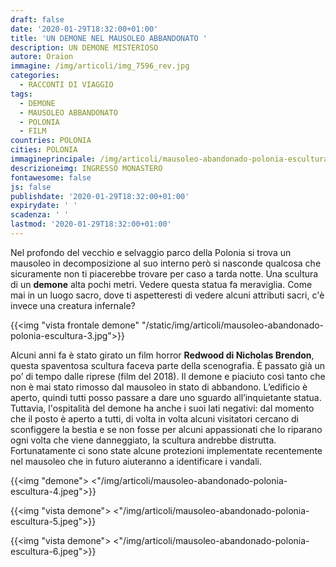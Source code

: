 ```yaml
---
draft: false
date: '2020-01-29T18:32:00+01:00'
title: 'UN DEMONE NEL MAUSOLEO ABBANDONATO '
description: UN DEMONE MISTERIOSO
autore: Oraion
immagine: /img/articoli/img_7596_rev.jpg
categories:
  - RACCONTI DI VIAGGIO
tags:
  - DEMONE
  - MAUSOLEO ABBANDONATO
  - POLONIA
  - FILM
countries: POLONIA
cities: POLONIA
immagineprincipale: /img/articoli/mausoleo-abandonado-polonia-escultura-2.jpg
descrizioneimg: INGRESSO MONASTERO
fontawesome: false
js: false
publishdate: '2020-01-29T18:32:00+01:00'
expirydate: ' '
scadenza: ' '
lastmod: '2020-01-29T18:32:00+01:00'
---
```

Nel profondo del vecchio e selvaggio parco della Polonia si trova un mausoleo in decomposizione al suo interno però si nasconde qualcosa che sicuramente non ti piacerebbe trovare per caso a tarda notte. Una scultura di un **demone** alta pochi metri. Vedere questa statua fa meraviglia.
Come mai in un luogo sacro, dove ti aspetteresti di vedere alcuni attributi sacri, c'è invece una creatura infernale?

{{<img "vista frontale demone" "/static/img/articoli/mausoleo-abandonado-polonia-escultura-3.jpg">}}

Alcuni anni fa è stato girato un film horror **Redwood di Nicholas Brendon**, questa spaventosa scultura faceva parte della scenografia. È passato già un po’ di tempo dalle riprese (film del 2018). Il demone e piaciuto così tanto che non è mai stato rimosso dal mausoleo in stato di abbandono. L’edificio è aperto, quindi tutti posso passare a dare uno sguardo all’inquietante statua. Tuttavia, l'ospitalità del demone ha anche i suoi lati negativi: dal momento che il posto è aperto a tutti, di volta in volta alcuni visitatori cercano di sconfiggere la bestia e se non fosse per alcuni appassionati che lo riparano ogni volta che viene danneggiato, la scultura andrebbe distrutta. Fortunatamente ci sono state alcune protezioni implementate recentemente nel mausoleo che in futuro aiuteranno a identificare i vandali.

{{<img "demone"> <"/img/articoli/mausoleo-abandonado-polonia-escultura-4.jpeg">}}

{{<img "vista demone"> <"/img/articoli/mausoleo-abandonado-polonia-escultura-5.jpeg">}}

{{<img "vista demone"> <"/img/articoli/mausoleo-abandonado-polonia-escultura-6.jpeg">}}
